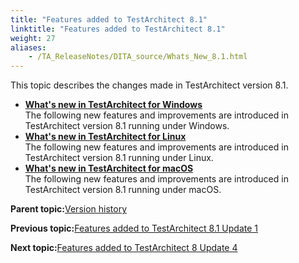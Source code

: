 ```yaml
--- 
title: "Features added to TestArchitect 8.1"
linktitle: "Features added to TestArchitect 8.1"
weight: 27
aliases: 
    - /TA_ReleaseNotes/DITA_source/Whats_New_8.1.html
---
```


This topic describes the changes made in TestArchitect version 8.1.

-   **[What's new in TestArchitect for Windows](/TA_ReleaseNotes/DITA_source/Whats_New_8.1_Windows.html)**  
The following new features and improvements are introduced in TestArchitect version 8.1 running under Windows.
-   **[What's new in TestArchitect for Linux](/TA_ReleaseNotes/DITA_source/Whats_New_8.1_Linux.html)**  
The following new features and improvements are introduced in TestArchitect version 8.1 running under Linux.
-   **[What's new in TestArchitect for macOS](/TA_ReleaseNotes/DITA_source/Whats_New_8.1_Mac.html)**  
The following new features and improvements are introduced in TestArchitect version 8.1 running under macOS.

**Parent topic:**[Version history](/TA_ReleaseNotes/DITA_source/Version_History.html)

**Previous topic:**[Features added to TestArchitect 8.1 Update 1](/TA_ReleaseNotes/DITA_source/Whats_New_8.1_update_1.html)

**Next topic:**[Features added to TestArchitect 8 Update 4](/TA_ReleaseNotes/DITA_source/Whats_New_8_update_4.html)

